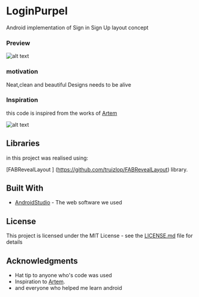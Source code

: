 # LoginPurpel


Android implementation of Sign in Sign Up layout concept

### Preview
 
 ![alt text](https://github.com/chawkiAmrouche/LoginPurpel/blob/master/transition.gif)
 
### motivation

Neat,clean and beautiful Designs needs to be alive

### Inspiration

this code is inspired from the works of [Artem](https://www.uplabs.com/artsemii)

![alt text](https://github.com/chawkiAmrouche/LoginPurpel/blob/master/inspiration.png)
   
## Libraries

in this project was realised using:

[FABRevealLayout ] (https://github.com/truizlop/FABRevealLayout) library.


## Built With

* [AndroidStudio](https://developer.android.com/studio/index.html) - The web software we used

 
 
## License

This project is licensed under the MIT License - see the [LICENSE.md](LICENSE.md) file for details

## Acknowledgments

* Hat tip to anyone who's code was used
* Inspiration to [Artem](https://www.uplabs.com/artsemii).
* and everyone who helped me learn android
